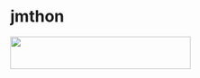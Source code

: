# jmthon

<p align="left"><a href="https://heroku.com/deploy?template=https://github.com/dh3dehroz"> <img src="https://img.shields.io/badge/Deploy%20To%20Heroku-purple?style=for-the-badge&logo=heroku" width="320" height="58.45"/></a></p>
